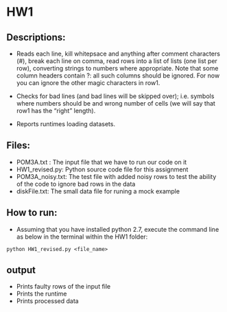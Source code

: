 # HW1

## Descriptions:

* Reads each line, kill whitepsace and anything after comment characters (#), break each line on comma, read rows into a list of lists (one   list per row), converting strings to numbers where appropriate. Note that some column headers contain ?: all such columns should be ignored. For now you can ignore the other magic characters in row1.

* Checks for bad lines (and bad lines will be skipped over); i.e. symbols where numbers should be and wrong number of cells (we will say that row1 has the “right” length).

* Reports runtimes loading datasets.

## Files:

* POM3A.txt : The input file that we have to run our code on it
* HW1_revised.py: Python source code file for this assignment
* POM3A_noisy.txt: The test file with added noisy rows to test the ability of the code to ignore bad rows in the data
* diskFile.txt: The small data file for runing a mock example 

## How to run:
* Assuming that you have installed python 2.7, execute the command line as below in the terminal within the HW1 folder:

`python HW1_revised.py <file_name>`

## output

* Prints faulty rows of the input file
* Prints the runtime 
* Prints processed data 
